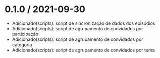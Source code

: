 0.1.0 / 2021-09-30
==================
 * Adicionado(scripts): script de sincronização de dados dos episódios
 * Adicionado(scripts): script de agrupamento de convidados por participação
 * Adicionado(scripts): script de agrupamento de convidados por categoria
 * Adicionado(scripts): script de agrupamento de convidados por tema